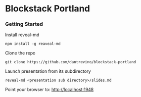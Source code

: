 # Blockstack Portland


### Getting Started

Install reveal-md

```
npm install -g reaveal-md
```

Clone the repo
```
git clone https://github.com/dantrevino/blockstack-portland
```

Launch presentation from its subdirectory
```
reveal-md <presentation sub directory>/slides.md
```

Point your browser to: [http://localhost:1948](http://localhost:1948)

